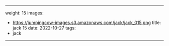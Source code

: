 
---
weight: 15
images:
- https://jumpingcow-images.s3.amazonaws.com/jack/jack_015.png
title: jack 15
date: 2022-10-27
tags:
- jack
---
